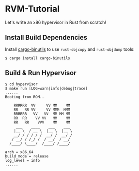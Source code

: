 # RVM-Tutorial

Let's write an x86 hypervisor in Rust from scratch!

## Install Build Dependencies

Install [cargo-binutils](https://github.com/rust-embedded/cargo-binutils) to use `rust-objcopy` and `rust-objdump` tools:

```console
$ cargo install cargo-binutils
```

## Build & Run Hypervisor

```console
$ cd hypervisor
$ make run [LOG=warn|info|debug|trace]
......
Booting from ROM..

    RRRRRR  VV     VV MM    MM
    RR   RR VV     VV MMM  MMM
    RRRRRR   VV   VV  MM MM MM
    RR  RR    VV VV   MM    MM
    RR   RR    VVV    MM    MM
     ___    ____    ___    ___
    |__ \  / __ \  |__ \  |__ \
    __/ / / / / /  __/ /  __/ /
   / __/ / /_/ /  / __/  / __/
  /____/ \____/  /____/ /____/

arch = x86_64
build_mode = release
log_level = info
......
```
